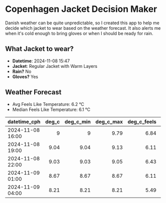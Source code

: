 
# Copenhagen Jacket Decision Maker

Danish weather can be quite unpredictable, so I created this app to help me decide which jacket to wear based on the weather forecast. 
It also alerts me when it's cold enough to bring gloves or when I should be ready for rain.

## What Jacket to wear?

- **Datetime**: 2024-11-08 15:47
- **Jacket**: Regular Jacket with Warm Layers
- **Rain?** No
- **Gloves?** Yes

## Weather Forecast
- Avg Feels Like Temperature: 6.2 °C
- Median Feels Like Temperature: 6.1 °C

| datetime_cph     |   deg_c |   deg_c_min |   deg_c_max |   deg_c_feels | weather   | wind   | rain   |
|:-----------------|--------:|------------:|------------:|--------------:|:----------|:-------|:-------|
| 2024-11-08 16:00 |    9    |        9    |        9.79 |          6.84 | Clouds    | Low    | None   |
| 2024-11-08 19:00 |    9.04 |        9.04 |        9.13 |          6.11 | Clouds    | Medium | None   |
| 2024-11-08 22:00 |    9.03 |        9.03 |        9.05 |          6.43 | Clouds    | Low    | None   |
| 2024-11-09 01:00 |    8.67 |        8.67 |        8.67 |          6.11 | Clouds    | Low    | None   |
| 2024-11-09 04:00 |    8.21 |        8.21 |        8.21 |          5.49 | Clouds    | Low    | None   |
        